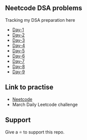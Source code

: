 ## Neetcode DSA problems

Tracking my DSA preparation here

- [Day-1](https://github.com/Pujarini/neetcode-dsa/tree/develop/day-1/Arrays)
- [Day-2](https://github.com/Pujarini/neetcode-dsa/tree/develop/day-1/Arrays)
- [Day-3](https://github.com/Pujarini/neetcode-dsa/tree/develop/day-1/Arrays)
- [Day-4](https://github.com/Pujarini/neetcode-dsa/tree/develop/day-4/Arrays)
- [Day-5](https://github.com/Pujarini/neetcode-dsa/tree/develop/day-5/Arrays)
- [Day-6](https://github.com/Pujarini/neetcode-dsa/tree/develop/day-6/twoPointers)
- [Day-7](https://github.com/Pujarini/neetcode-dsa/tree/develop/day-7/sortingAlgos)
- [Day-8](https://github.com/Pujarini/neetcode-dsa/tree/develop/day-8/leetcode)
- [Day-9](https://github.com/Pujarini/neetcode-dsa/tree/develop/day-9/slidingWindow)


## Link to practise

- [Neetcode](https://neetcode.io/practice)
 - March Daily Leetcode challenge
 
 ## Support
 
 Give a ⭐️ to support this repo.
